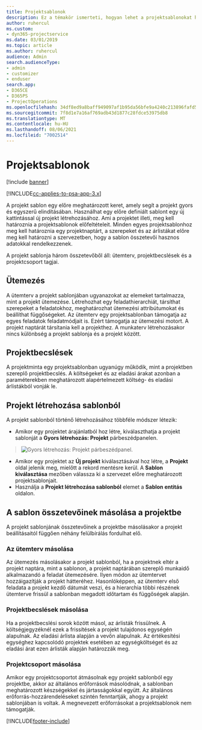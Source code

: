 ```yaml
---
title: Projektsablonok
description: Ez a témakör ismerteti, hogyan lehet a projektsablonokat használni a gyors projektbeállításhoz.
author: ruhercul
ms.custom:
- dyn365-projectservice
ms.date: 03/01/2019
ms.topic: article
ms.author: ruhercul
audience: Admin
search.audienceType:
- admin
- customizer
- enduser
search.app:
- D365CE
- D365PS
- ProjectOperations
ms.openlocfilehash: 34df8ed9a8baff949097af1b95da56bfe9a4240c213896fafd5c7dcfcf580b6c
ms.sourcegitcommit: 7f8d1e7a16af769adb43d1877c28fdce53975db8
ms.translationtype: MT
ms.contentlocale: hu-HU
ms.lasthandoff: 08/06/2021
ms.locfileid: "7002514"
---
```

# <a name="project-templates"></a>Projektsablonok 

[!include [banner](../includes/psa-now-project-operations.md)]

[!INCLUDE[cc-applies-to-psa-app-3.x](../includes/cc-applies-to-psa-app-3x.md)]

A projekt sablon egy előre meghatározott keret, amely segít a projekt gyors és egyszerű elindításában. Használhat egy előre definiált sablont egy új kattintással új projekt létrehozásához. Ami a projektet illeti, meg kell határoznia a projektsablonok előfeltételeit. Minden egyes projektsablonhoz meg kell határoznia egy projektnaptárt, a szerepeket és az árlistákat előre meg kell határozni a szervezetben, hogy a sablon összetevői hasznos adatokkal rendelkezzenek.

A projekt sablonja három összetevőből áll: ütemterv, projektbecslések és a projektcsoport tagjai.

## <a name="schedule"></a>Ütemezés

A ütemterv a projekt sablonjában ugyanazokat az elemeket tartalmazza, mint a projekt ütemezése. Létrehozhat egy feladathierarchiát, társíthat szerepeket a feladatokhoz, meghatározhat ütemezési attribútumokat és beállíthat függőségeket. Az ütemterv egy projektsablonban támogatja az egyes feladatok feladatmódjait is. Ezért támogatja az ütemezési motort. A projekt naptárát társítania kell a projekthez. A munkaterv létrehozásakor nincs különbség a projekt sablonja és a projekt között.

## <a name="project-estimates"></a>Projektbecslések

A projektminta egy projektsablonban ugyanúgy működik, mint a projektben szereplő projektbecslés. A költségeket és az eladási árakat azonban a paraméterekben meghatározott alapértelmezett költség- és eladási árlistákból vonják le.

## <a name="creating-a-project-from-a-template"></a>Projekt létrehozása sablonból
 
A projekt sablonból történő létrehozásához többféle módszer létezik:

- Amikor egy projektet árajánlatból hoz létre, kiválaszthatja a projekt sablonját a **Gyors létrehozás: Projekt** párbeszédpanelen.

> ![Gyors létrehozás: Projekt párbeszédpanel.](media/project-11.png)

- Amikor egy projektet az **Új projekt** kiválasztásával hoz létre, a **Projekt** oldal jelenik meg, mielőtt a rekord mentésre kerül. A **Sablon kiválasztása** mezőben válassza ki a szervezet előre meghatározott projektsablonjait.
- Használja a **Projekt létrehozása sablonból** elemet a **Sablon entitás** oldalon.

## <a name="copying-components-of-template-to-project"></a>A sablon összetevőinek másolása a projektbe

A projekt sablonjának összetevőinek a projektbe másolásakor a projekt beállításaitól függően néhány felülbírálás fordulhat elő.

### <a name="copying-the-schedule"></a>Az ütemterv másolása

Az ütemezés másolásakor a projekt sablonból, ha a projektnek eltér a projekt naptára, mint a sablonon, a projekt naptárában szereplő munkaidő alkalmazandó a feladat ütemezésére. Ilyen módon az ütemtervet hozzáigazítják a projekt hátteréhez. Hasonlóképpen, az ütemterv első feladata a projekt kezdő dátumát veszi, és a hierarchia többi részének ütemterve frissül a sablonban megadott időtartam és függőségek alapján. 

### <a name="copying-project-estimates"></a>Projektbecslések másolása 

Ha a projektbecslési sorok között másol, az árlisták frissülnek. A költségjegyzéknél ezek a frissítések a projekt tulajdonos egységén alapulnak. Az eladási árlista alapján a vevőn alapulnak. Az értékesítési egységhez kapcsolódó projektek esetében az egységköltséget és az eladási árat ezen árlisták alapján határozzák meg.

### <a name="copying-a-project-team"></a>Projektcsoport másolása

Amikor egy projektcsoportot átmásolnak egy projekt sablonból egy projektbe, akkor az általános erőforrások másolódnak, a sablonban meghatározott készségekkel és jártasságokkal együtt. Az általános erőforrás-hozzárendeléseket szintén fenntartják, ahogy a projekt sablonjában is voltak. A megnevezett erőforrásokat a projektsablonok nem támogatják.


[!INCLUDE[footer-include](../includes/footer-banner.md)]